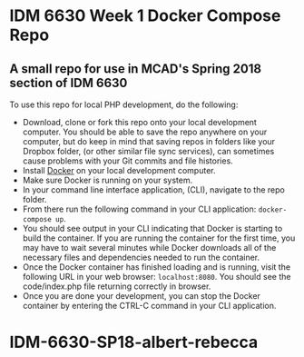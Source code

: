 # IDM 6630 Week 1 Docker Compose Repo
## A small repo for use in MCAD's Spring 2018 section of IDM 6630

To use this repo for local PHP development, do the following:

* Download, clone or fork this repo onto your local development computer. You should be able to save the repo anywhere on your computer, but do keep in mind that saving repos in folders like your Dropbox folder, (or other similar file sync services), can sometimes cause problems with your Git commits and file histories.
* Install [Docker](https://www.docker.com/) on your local development computer.
* Make sure Docker is running on your system.
* In your command line interface application, (CLI), navigate to the repo folder.
* From there run the following command in your CLI application: `docker-compose up`.
* You should see output in your CLI indicating that Docker is starting to build the container. If you are running the container for the first time, you may have to wait several minutes while Docker downloads all of the necessary files and dependencies needed to run the container.
* Once the Docker container has finished loading and is running, visit the following URL in your web browser: `localhost:8080`. You should see the code/index.php file returning correctly in browser.
* Once you are done your development, you can stop the Docker container by entering the CTRL-C command in your CLI application.
# IDM-6630-SP18-albert-rebecca
